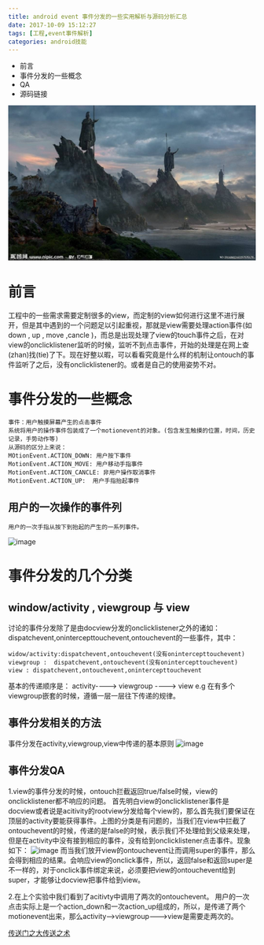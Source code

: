 ```yaml
---
title: android event 事件分发的一些实用解析与源码分析汇总
date: 2017-10-09 15:12:27
tags: [工程,event事件解析]
categories: android技能
---
```

* 前言
* 事件分发的一些概念
* QA
* 源码链接
<!-- more -->
![image](touchevent-all/grey.jpeg)
# 前言 #
工程中的一些需求需要定制很多的view，而定制的view如何进行这里不进行展开，但是其中遇到的一个问题足以引起重视，那就是view需要处理action事件(如 down , up , move ,cancle )，而总是出现处理了view的touch事件之后，在对view的onclicklistener监听的时候，监听不到点击事件，开始的处理是在网上查(zhan)找(tie)了下。现在好整以暇，可以看看究竟是什么样的机制让ontouch的事件监听了之后，没有onclicklistener的。或者是自己的使用姿势不对。
# 事件分发的一些概念 #
	事件：用户触摸屏幕产生的点击事件
	系统将用户的操作事件包装成了一个motionevent的对象。(包含发生触摸的位置，时间，历史记录，手势动作等)
	从源码的区分上来说：
	MOtionEvent.ACTION_DOWN: 用户按下事件
	MotionEvent.ACTION_MOVE: 用户移动手指事件
	MotionEvent.ACTION_CANCLE: 非用户操作取消事件
	MotionEvent.ACTION_UP:  用户手指抬起事件
## 用户的一次操作的事件列 ##
	用户的一次手指从按下到抬起的产生的一系列事件。
![image](http://7xjiyb.com1.z0.glb.clouddn.com/944365-79b1e86793514e99.png)

# 事件分发的几个分类 #
## window/activity , viewgroup 与 view ##
讨论的事件分发除了是由docview分发的onclicklistener之外的诸如：dispatchevent,onintercepttouchevent,ontouchevent的一些事件，其中：

	widow/activity:dispatchevent,ontouchevent(没有onintercepttouchevent)
	viewgroup :  dispatchevent,ontouchevent(没有onintercepttouchevent)
	view : dispatchevent,ontouchevent,onintercepttouchevent
	
基本的传递顺序是：
	activity----> viewgroup  ----> view
	e.g 在有多个viewgroup嵌套的时候，遵循一层一层往下传递的规律。

## 事件分发相关的方法 ##
事件分发在activity,viewgroup,view中传递的基本原则
![image](http://7xjiyb.com1.z0.glb.clouddn.com/944365-37be4474ef7a1741.png)


## 事件分发QA ## 
1.view的事件分发的时候，ontouch拦截返回true/false时候，view的onclicklistener都不响应的问题。
首先明白view的onclicklistener事件是docview或者说是acitivity的rootview分发给每个view的，那么首先我们要保证在顶层的activity要能获得事件。上图的分类是有问题的，当我们在view中拦截了ontouchevent的时候，传递的是false的时候，表示我们不处理给到父级来处理，但是在activity中没有接到相应的事件，没有给到onclicklistener点击事件。现象如下：
![image](http://7xjiyb.com1.z0.glb.clouddn.com/%E6%97%A0%E6%A0%87%E9%A2%98.png)
	而当我们放开view的ontouchevent让而调用super的事件，那么会得到相应的结果。会响应view的onclick事件，所以，返回false和返回super是不一样的，对于onclick事件绑定来说，必须要把view的ontouchevent给到super，才能够让docview把事件给到view。

2.在上个实验中我们看到了acitivty中调用了两次的ontouchevent。
用户的一次点击实际上是一个action_down和一次action_up组成的，所以，是传递了两个motionevent出来，那么activity-->viewgroup--->view是需要走两次的。
	
	

[传送门之大传送之术](https://github.com/Begin-With-Start/TouchEventDemo)